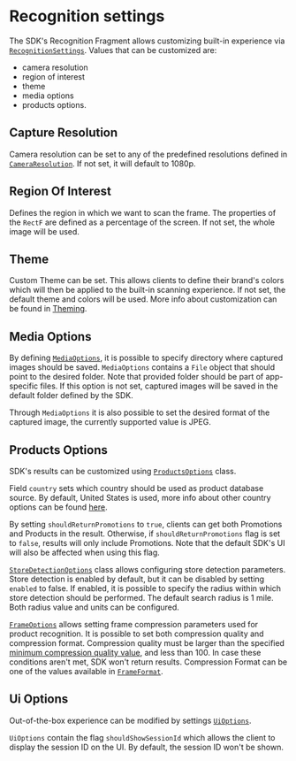 # Recognition settings
The SDK's Recognition Fragment allows customizing built-in experience via [`RecognitionSettings`](https://microblink.github.io/blinkshelf-android/javadocs/camera-ui/recognition-camera-ui/com.microblink.recognition.camera.ui/-recognition-settings/index.html). Values that can be customized are:

- camera resolution
- region of interest
- theme
- media options
- products options.

## Capture Resolution
Camera resolution can be set to any of the predefined resolutions defined in [`CameraResolution`](https://microblink.github.io/blinkshelf-android/javadocs/camera/recognition-camera/com.microblink.recognition.camera/-camera-resolution/index.html). If not set, it will default to 1080p.

## Region Of Interest
Defines the region in which we want to scan the frame. The properties of the `RectF` are defined as a percentage of the screen. If not set, the whole image will be used.

## Theme
Custom Theme can be set. This allows clients to define their brand's colors which will then be applied to the built-in scanning experience. If not set, the default theme and colors will be used. More info about customization can be found in [Theming](theming.md).

## Media Options
By defining [`MediaOptions`](https://microblink.github.io/blinkshelf-android/javadocs/camera/recognition-camera/com.microblink.recognition.camera/-media-options/index.html), it is possible to specify directory where captured images should be saved. `MediaOptions` contains a `File` object that should point to the desired folder. Note that provided folder should be part of app-specific files. If this option is not set, captured images will be saved in the default folder defined by the SDK.

Through `MediaOptions` it is also possible to set the desired format of the captured image, the currently supported value is JPEG.

## Products Options
SDK's results can be customized using [`ProductsOptions`](https://microblink.github.io/blinkshelf-android/javadocs/camera-ui/recognition-camera-ui/com.microblink.recognition.camera.ui/-products-options/index.html) class.

Field `country` sets which country should be used as product database source.
By default, United States is used, more info about other country options can be found [here](https://microblink.github.io/blinkshelf-android/javadocs/core/recognition-core/com.microblink.recognition.core/-country/index.html). 

By setting `shouldReturnPromotions` to `true`, clients can get both Promotions and Products in the result.
Otherwise, if `shouldReturnPromotions` flag is set to `false`, results will only include Promotions.
Note that the default SDK's UI will also be affected when using this flag.

[`StoreDetectionOptions`](https://microblink.github.io/blinkshelf-android/javadocs/camera-ui/recognition-camera-ui/com.microblink.recognition.camera.ui/-store-dection-options/index.html) class allows configuring store detection parameters.
Store detection is enabled by default, but it can be disabled by setting `enabled` to false. 
If enabled, it is possible to specify the radius within which store detection should be performed.
The default search radius is 1 mile. Both radius value and units can be configured.

[`FrameOptions`](https://microblink.github.io/blinkshelf-android/javadocs/camera-ui/recognition-camera-ui/com.microblink.recognition.camera.ui/-frame-options/index.html) allows setting frame compression 
parameters used for product recognition.
It is possible to set both compression quality and compression format. 
Compression quality must be larger than the specified [minimum compression quality value](https://microblink.github.io/blinkshelf-android/javadocs/core/recognition-core/com.microblink.recognition.core/-frame-quality/-m-i-n-_-q-u-a-l-i-t-y.html),
and less than 100. In case these conditions aren't met, SDK won't return results. 
Compression Format can be one of the values available in [`FrameFormat`](https://microblink.github.io/blinkshelf-android/javadocs/core/recognition-core/com.microblink.recognition.core/-frame-format/index.html).

## Ui Options
Out-of-the-box experience can be modified by settings [`UiOptions`](https://microblink.github.io/blinkshelf-android/javadocs/camera-ui/recognition-camera-ui/com.microblink.recognition.camera.ui/-ui-options/index.html).

`UiOptions` contain the flag `shouldShowSessionId` which allows the client to display the session ID on the UI. 
By default, the session ID won't be shown.